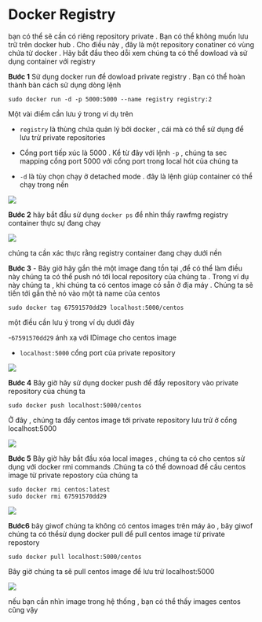 # Docker Registry

bạn có thể sẽ cần có riêng repository private . Bạn có thể không muốn lưu trữ trên docker hub . Cho điều này , đây là một repository conatiner có vùng chứa từ docker . Hãy bắt đầu theo dỗi xem chúng ta có thể dowload và sử dụng container với registry

**Bước 1** Sử dụng docker run để dowload private registry . Bạn có thể hoàn thành bàn cách sử dụng dòng lệnh

    sudo docker run -d -p 5000:5000 --name registry registry:2

Một vài điểm cần lưu ý trong ví dụ trên

- `registry` là thùng chứa quản lý bởi docker , cái mà có thể sử dụng để lưu trử private repositories

- Cổng port tiếp xúc là 5000 . Kể từ đây với lệnh `-p` , chúng ta sec mapping cổng port 5000 với cổng port trong local hót của chúng ta

- `-d` là tùy chọn chạy ở detached mode . đây là lệnh giúp container có thể chạy trong nền

![](https://www.tutorialspoint.com/docker/images/detached_mode.jpg)

**Bước 2** hãy bắt đầu sử dụng `docker ps` để nhìn thấy rawfmg registry container thực sự đang chạy

![](https://www.tutorialspoint.com/docker/images/docker_ps.jpg)

chúng ta cần xác thực rằng registry container đang chạy dưới nền

**Bước 3** - Bây giờ hãy gắn thẻ một image đang tồn tại ,để có thể làm điều này chúng ta có thể push nó tới local repository của chúng ta . Trong ví dụ này chúng ta , khi chúng ta có centos image có sẵn ở địa máy . Chúng ta sẽ tiến tới gắn thẻ nó vào một tà name của centos

    sudo docker tag 67591570dd29 localhost:5000/centos

một điều cần lưu ý trong ví dụ dưới đây

-`67591570dd29` ánh xạ với IDimage cho centos image

- `localhost:5000` cổng port của private repository

![](https://www.tutorialspoint.com/docker/images/private_repository.jpg)

**Bước 4** Bây giờ hãy sử dụng docker push để đẩy repository vào private repository của chúng ta

    sudo docker push localhost:5000/centos

Ở đây , chúng ta đẩy centos image tới private repository lưu trử ở cổng localhost:5000

![](https://www.tutorialspoint.com/docker/images/localhost.jpg)

**Bước 5** Bây giờ hãy bắt đầu xóa local images , chúng ta có cho centos sử dụng với docker rmi commands .Chúng ta có thể downoad để cầu centos image từ private repostory của chúng ta

    sudo docker rmi centos:latest
    sudo docker rmi 67591570dd29

![](https://www.tutorialspoint.com/docker/images/docker_rmi_commands.jpg)

**Bước6** bây giwof chúng ta không có centos images trên máy ảo , bây giwof chúng ta có thểsử dụng docker pull để pull centos image từ private repostory

    sudo docker pull localhost:5000/centos

Bây giờ chúng ta sẽ pull centos image để lưu trử localhost:5000

![](https://www.tutorialspoint.com/docker/images/pulling_centos_image.jpg)

nếu bạn cần nhìn image trong hệ thống , bạn có thể thấy images centos cũng vậy
